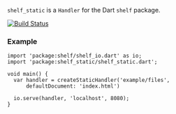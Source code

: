 `shelf_static` is a `Handler` for the Dart `shelf` package.

[![Build Status](https://drone.io/github.com/kevmoo/shelf_static.dart/status.png)](https://drone.io/github.com/kevmoo/shelf_static.dart/latest)


### Example
```
import 'package:shelf/shelf_io.dart' as io;
import 'package:shelf_static/shelf_static.dart';

void main() {
  var handler = createStaticHandler('example/files', 
      defaultDocument: 'index.html')

  io.serve(handler, 'localhost', 8080);
}
```
